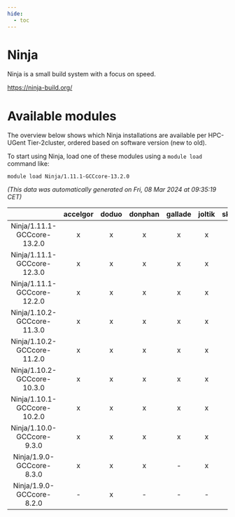 ```yaml
---
hide:
  - toc
---
```


Ninja
=====


Ninja is a small build system with a focus on speed.

https://ninja-build.org/
# Available modules


The overview below shows which Ninja installations are available per HPC-UGent Tier-2cluster, ordered based on software version (new to old).

To start using Ninja, load one of these modules using a `module load` command like:

```shell
module load Ninja/1.11.1-GCCcore-13.2.0
```

*(This data was automatically generated on Fri, 08 Mar 2024 at 09:35:19 CET)*  

| |accelgor|doduo|donphan|gallade|joltik|skitty|
| :---: | :---: | :---: | :---: | :---: | :---: | :---: |
|Ninja/1.11.1-GCCcore-13.2.0|x|x|x|x|x|x|
|Ninja/1.11.1-GCCcore-12.3.0|x|x|x|x|x|x|
|Ninja/1.11.1-GCCcore-12.2.0|x|x|x|x|x|x|
|Ninja/1.10.2-GCCcore-11.3.0|x|x|x|x|x|x|
|Ninja/1.10.2-GCCcore-11.2.0|x|x|x|x|x|x|
|Ninja/1.10.2-GCCcore-10.3.0|x|x|x|x|x|x|
|Ninja/1.10.1-GCCcore-10.2.0|x|x|x|x|x|x|
|Ninja/1.10.0-GCCcore-9.3.0|x|x|x|x|x|x|
|Ninja/1.9.0-GCCcore-8.3.0|x|x|x|-|x|x|
|Ninja/1.9.0-GCCcore-8.2.0|-|x|-|-|-|-|
